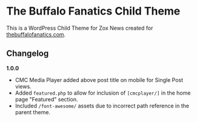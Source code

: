 # The Buffalo Fanatics Child Theme

This is a WordPress Child Theme for Zox News created for [thebuffalofanatics.com](https://thebuffalofanatics.com).

## Changelog

__1.0.0__

- CMC Media Player added above post title on mobile for Single Post views.
- Added `featured.php` to allow for inclusion of `[cmcplayer/]` in the home page "Featured" section.
- Included `/font-awesome/` assets due to incorrect path reference in the parent theme.